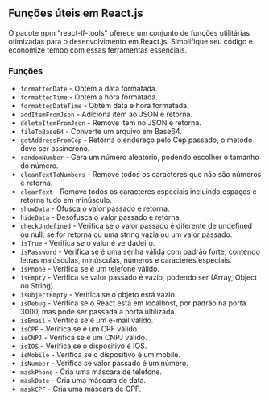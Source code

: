 ## Funções úteis em React.js
O pacote npm "react-lf-tools" oferece um conjunto de funções utilitárias otimizadas para o desenvolvimento em React.js. Simplifique seu código e economize tempo com essas ferramentas essenciais.

### Funções

-   `formattedDate` - Obtém a data formatada.
-   `formattedTime` - Obtém a hora formatada.
-   `formattedDateTime` - Obtém data e hora formatada.
-   `addItemFromJson` - Adiciona item ao JSON e retorna.
-   `deleteItemFromJson` - Remove item no JSON e retorna.
-   `fileToBase64` - Converte um arquivo em Base64.
-   `getAddressFromCep` - Retorna o endereço pelo Cep passado, o metodo deve ser assíncrono.
-   `randomNumber` - Gera um número aleatório, podendo escolher o tamanho do número.
-   `cleanTextToNumbers` - Remove todos os caracteres que não são números e retorna.
-   `clearText` - Remove todos os caracteres especiais incluindo espaços e retorna tudo em minúsculo.
-   `showData` - Ofusca o valor passado e retorna.
-   `hideData` - Desofusca o valor passado e retorna.
-   `checkUndefined` - Verifica se o valor passado é diferente de undefined ou null, se for retorna ou uma string vazia ou um valor passado.
-   `isTrue` - Verifica se o valor é verdadeiro.
-   `isPassword` - Verifica se é uma senha válida com padrão forte, contendo letras maiúsculas, minúsculas, números e caracteres especiais.
-   `isPhone` - Verifica se é um telefone válido.
-   `isEmpty` - Verifica se valor passado é vazio, podendo ser (Array, Object ou String).
-   `isObjectEmpty` - Verifica se o objeto está vazio.
-   `isDebug` - Verifica se o React está em localhost, por padrão na porta 3000, mas pode ser passada a porta ultilizada.
-   `isEmail` - Verifica se é um e-mail válido.
-   `isCPF` - Verifica se é um CPF válido.
-   `isCNPJ` - Verifica se é um CNPJ válido.
-   `isIOS` - Verifica se o dispositivo é IOS.
-   `isMobile` - Verifica se o dispositivo é um mobile.
-   `isNumber` - Verifica se valor passado é um número.
-   `maskPhone` - Cria uma máscara de telefone.
-   `maskDate` - Cria uma máscara de data.
-   `maskCPF` - Cria uma máscara de CPF.
